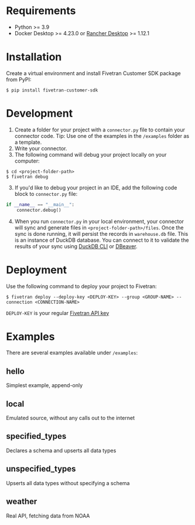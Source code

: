 # Requirements
- Python >= 3.9
- Docker Desktop >= 4.23.0 or [Rancher Desktop](https://rancherdesktop.io/) >= 1.12.1

# Installation
Create a virtual environment and install Fivetran Customer SDK package from PyPI:
```
$ pip install fivetran-customer-sdk
```
# Development
1. Create a folder for your project with a `connector.py` file to contain your connector code. Tip: Use one of the examples in the `/examples` folder as a template.
2. Write your connector.
3. The following command will debug your project locally on your computer:
```
$ cd <project-folder-path>
$ fivetran debug
```
3. If you'd like to debug your project in an IDE, add the following code block to `connector.py` file: 
```python
if __name__ == "__main__":
    connector.debug()
```
4. When you run `connector.py` in your local environment, your connector will sync and generate files in `<project-folder-path>/files`. Once the sync is done running, it will persist the records in `warehouse.db` file. This is an instance of DuckDB database. You can connect to it to validate the results of your sync using [DuckDB CLI](https://duckdb.org/docs/api/cli) or [DBeaver](https://duckdb.org/docs/guides/sql_editors/dbeaver).

# Deployment
Use the following command to deploy your project to Fivetran:
```
$ fivetran deploy --deploy-key <DEPLOY-KEY> --group <GROUP-NAME> --connection <CONNECTION-NAME>
```
`DEPLOY-KEY` is your regular [Fivetran API key](https://fivetran.com/docs/rest-api/getting-started#scopedapikey)  

# Examples
There are several examples available under `/examples`:

## hello
Simplest example, append-only

## local
Emulated source, without any calls out to the internet

## specified_types
Declares a schema and upserts all data types

## unspecified_types
Upserts all data types without specifying a schema

## weather
Real API, fetching data from NOAA

